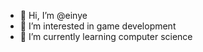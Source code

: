- 👋 Hi, I’m @einye
- 👀 I’m interested in game development
- 🌱 I’m currently learning computer science

<!---
einye/einye is a ✨ special ✨ repository because its `README.md` (this file) appears on your GitHub profile.
You can click the Preview link to take a look at your changes.
--->
